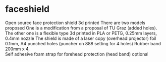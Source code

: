 # faceshield
Open source face protection shield 3d printed
There are two models proposed
One is a modification from a proposal of TU Graz (added holes).
The other one is a flexible type 
3d printed in PLA or PETG, 0.25mm layers, 0.4mm nozzle 
The shield is made of a laser copy (overhead projector) foil 0.1mm, A4 punched holes (puncher on 888 setting for 4 holes)
Rubber band 200mm x 4,  
Self adhesive foam strap for forehead protection (head band) optional
